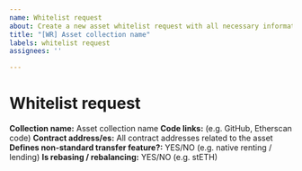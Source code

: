 ```yaml
---
name: Whitelist request
about: Create a new asset whitelist request with all necessary informations.
title: "[WR] Asset collection name"
labels: whitelist request
assignees: ''

---
```


# Whitelist request
**Collection name:** Asset collection name
**Code links:** (e.g. GitHub, Etherscan code)
**Contract address/es:** All contract addresses related to the asset
**Defines non-standard transfer feature?:** YES/NO (e.g. native renting / lending)
**Is rebasing / rebalancing:** YES/NO (e.g. stETH)
